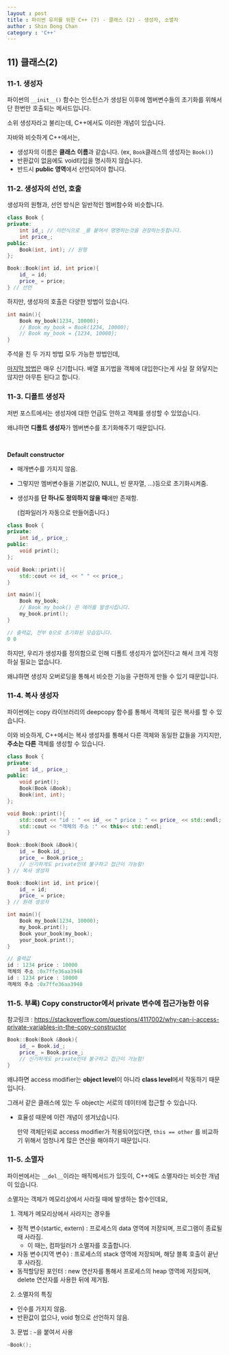 ```yaml
---
layout : post
title : 파이썬 유저를 위한 C++ (7) - 클래스 (2) - 생성자, 소멸자
author : Shin Dong Chan
category : 'C++'
---
```


## 11) 클래스(2)

### 11-1. 생성자

파이썬의 `__init__()` 함수는 인스턴스가 생성된 이후에 멤버변수들의 초기화를 위해서 단 한번만 호출되는 메서드입니다.

소위 생성자라고 불리는데, C++에서도 이러한 개념이 있습니다.

자바와 비슷하게 C++에서는, 

* 생성자의 이름은 **클래스 이름**과 같습니다. (ex, `Book`클래스의 생성자는 `Book()`)
* 반환값이 없음에도 void타입을 명시하지 않습니다.
* 반드시 **public 영역**에서 선언되어야 합니다.

### 11-2. 생성자의 선언, 호출

생성자의 원형과, 선언 방식은 일반적인 멤버함수와 비슷합니다.

```c++
class Book {
private:
    int id_; // 이런식으로 _를 붙여서 명명하는것을 권장하는듯합니다.
    int price_;
public:
    Book(int, int); // 원형
};

Book::Book(int id, int price){
    id_ = id;
    price_ = price;
} // 선언
```

하지만, 생성자의 호출은 다양한 방법이 있습니다.

```c++
int main(){
    Book my_book(1234, 10000);
    // Book my_book = Book(1234, 10000);
    // Book my_book = {1234, 10000};
}
```

주석을 친 두 가지 방법 모두 가능한 방법인데,

[마지막 방법](https://docs.microsoft.com/ko-kr/cpp/cpp/constructors-cpp?view=vs-2019)은 매우 신기합니다. 배열 표기법을 객체에 대입한다는게 사실 잘 와닿지는 않지만 아무튼 된다고 합니다.

### 11-3. 디폴트 생성자

저번 포스트에서는 생성자에 대한 언급도 안하고 객체를 생성할 수 있었습니다.

왜냐하면 **디폴트 생성자**가 멤버변수를 초기화해주기 때문입니다.

<br>

**Default constructor**

* 매개변수를 가지지 않음.

* 그렇지만 멤버변수들을 기본값(0, NULL, 빈 문자열, ...)등으로 초기화시켜줌.

* 생성자를 **단 하나도 정의하지 않을 때**에만 존재함.

  (컴파일러가 자동으로 만들어줍니다.)

```c++
class Book {
private:
    int id_, price_;
public:
    void print();
};

void Book::print(){
    std::cout << id_ << " " << price_; 
}

int main(){
    Book my_book; 
    // Book my_book() 은 에러를 발생시킵니다.
    my_book.print();
}
```

```c++
// 출력값, 전부 0으로 초기화된 모습입니다.
0 0
```

하지만, 우리가 생성자를 정의함으로 인해 디폴트 생성자가 없어진다고 해서 크게 걱정하실 필요는 없습니다.

왜냐하면 생성자 오버로딩을 통해서 비슷한 기능을 구현하게 만들 수 있기 때문입니다.

### 11-4. 복사 생성자

파이썬에는 copy 라이브러리의 deepcopy 함수를 통해서 객체의 깊은 복사를 할 수 있습니다.

이와 비슷하게, C++에서는 복사 생성자를 통해서 다른 객체와 동일한 값들을 가지지만, **주소는 다른** 객체를 생성할 수 있습니다.

```c++
class Book {
private:
    int id_, price_;
public:
    void print();
    Book(Book &Book);
	Book(int, int);
};

void Book::print(){
    std::cout << "id : " << id_ << " price : " << price_ << std::endl;
    std::cout << "객체의 주소 :" << this<< std::endl;
}

Book::Book(Book &Book){
    id_ = Book.id_;
    price_ = Book.price_; 
    // 신기하게도 private인데 불구하고 접근이 가능함! 
} // 복사 생성자

Book::Book(int id, int price){
	id_ = id;
	price_ = price;
} // 원래 생성자

int main(){
    Book my_book(1234, 10000); 
    my_book.print();
    Book your_book(my_book);
    your_book.print();
}
```

```c++
// 출력값
id : 1234 price : 10000
객체의 주소 :0x7ffe36aa3948
id : 1234 price : 10000
객체의 주소 :0x7ffe36aa3940
```

### 11-5. 부록) Copy constructor에서 private 변수에 접근가능한 이유

참고링크 : https://stackoverflow.com/questions/4117002/why-can-i-access-private-variables-in-the-copy-constructor

```c++
Book::Book(Book &Book){
    id_ = Book.id_;
    price_ = Book.price_; 
    // 신기하게도 private인데 불구하고 접근이 가능함! 
} 
```

왜냐하면 access modifier는 **object level**이 아니라 **class level**에서 작동하기 때문입니다.

그래서 같은 클래스에 있는 두 object는 서로의 데이터에 접근할 수 있습니다.

* 효율성 때문에 이런 개념이 생겨났습니다.

  만약 객체단위로 access modifier가 적용되어있다면, `this == other` 를 비교하기 위해서 엄청나게 많은 연산을 해야하기 때문입니다.

  



### 11-5. 소멸자

파이썬에서는  `__del__`이라는 매직메서드가 있듯이, C++에도 소멸자라는 비슷한 개념이 있습니다.

소멸자는 객체가 메모리상에서 사라질 때에 발생하는 함수인데요,

1. 객체가 메모리상에서 사라지는 경우들

* 정적 변수(startic, extern) : 프로세스의 data 영역에 저장되며, 프로그램이 종료될 때 사라짐.
  * 이 때는, 컴파일러가 소멸자를 호출합니다.
* 자동 변수(지역 변수) : 프로세스의 stack 영역에 저장되며, 해당 블록 호출이 끝난 후 사라짐.
* 동적할당된 포인터 : new 연산자를 통해서 프로세스의 heap 영역에 저장되며, delete 연산자를 사용한 뒤에 제거됨.

2. 소멸자의 특징

- 인수를 가지지 않음.
- 반환값이 없으나, void 형으로 선언하지 않음.

3. 문법 : `~`을 붙여서 사용

```c++
~Book();
```

